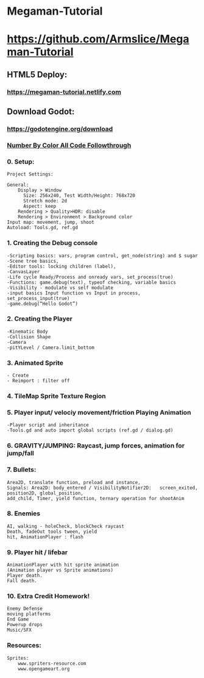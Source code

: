 # Megaman-Tutorial
# https://github.com/Armslice/Megaman-Tutorial

## HTML5 Deploy:
### https://megaman-tutorial.netlify.com

## Download Godot:
### https://godotengine.org/download

### [Number By Color All Code Followthrough](https://docs.google.com/document/d/17_708wYdpQQjCvqxompUCOMqtMxhsSnsNSRo1mf8v6c/edit?usp=sharing)

### 0. Setup:
	Project Settings:
	
	General:
		Display > Window
          Size: 256x240, Test Width/Height: 768x720 
          Stretch mode: 2d
          Aspect: keep
		Rendering > Quality>HDR: disable 
        Rendering > Environment > Background color
	Input map: movement, jump, shoot
	Autoload: Tools.gd, ref.gd

### 1. Creating the Debug console
	-Scripting basics: vars, program control, get_node(string) and $ sugar
	-Scene tree basics, 
	-Editor tools: locking children (label), 
	-CanvasLayer
	-Life cycle Ready/Process and onready vars, set_process(true)
	-Functions: game.debug(text), typeof checking, variable basics
	-Visibility - modulate vs self modulate
	-input basics Input function vs Input in process, 		set_process_input(true)
	-game.debug(“Hello Godot”)

### 2. Creating the Player<Character> 
	-Kinematic Body
	-Collision Shape
	-Camera
	-pitYLevel / Camera.limit_bottom

### 3. Animated Sprite
	- Create 
	- Reimport : filter off

### 4. TileMap Sprite Texture Region

### 5. Player input/ velociy movement/friction Playing Animation
	-Player script and inheritance
	-Tools.gd and auto import global scripts (ref.gd / dialog.gd)

### 6. GRAVITY/JUMPING: Raycast, jump forces, animation for jump/fall

### 7. Bullets: 
	Area2D, translate function, preload and instance, 
	Signals: Area2D: body_entered / VisibilityNotifier2D: 	screen_exited, position2D, global_position, 
	add_child, Timer, yield function, ternary operation for shootAnim

### 8. Enemies
	AI, walking - holeCheck, blockCheck raycast
	Death, fadeOut tools tween, yield
	hit, AnimationPlayer : flash

### 9. Player hit / lifebar
	AnimationPlayer with hit sprite animation 
	(Animation player vs Sprite animations)
	Player death.
	Fall death.

### 10. Extra Credit Homework!
	
	Enemy Defense
	moving platforms
	End Game
	Powerup drops
	Music/SFX


### Resources:
	Sprites:
		www.spriters-resource.com
		www.opengameart.org


